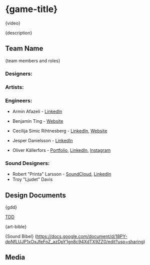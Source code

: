 # {game-title}

{video}

{description}

## Team Name

{team members and roles}
### Designers:

### Artists:

### Engineers:

* Armin Afazeli - [LinkedIn](https://www.linkedin.com/in/arminafazeli/)

* Benjamin Ting - [Website](http://benjaminting.com)

* Cecilija Simic Rihtnesberg - [LinkedIn](https://www.linkedin.com/in/cecilija-%C5%A1imi%C4%87-rihtnesberg-53961b33/), [Website](http://cecilijas.com/)

* Jesper Danielsson - [LinkedIn](https://www.linkedin.com/in/jesper-danielsson-9b7048159/)

* Oliver Källerfors - [Portfolio](https://oliverkallerfors.wordpress.com/projects/), [LinkedIn](https://www.linkedin.com/in/oliver-källerfors-358bb21b3/), [Instagram](https://www.instagram.com/partisanprogrammer/)
 
### Sound Designers:

* Robert "Printa" Larsson - [SoundCloud](https://soundcloud.com/dj-printa), [LinkedIn](https://www.linkedin.com/in/robert-larsson-36029a51/)
* Troy "Ljudet" Davis 

## Design Documents

{gdd}

[TDD](https://docs.google.com/document/d/1DB8ToSPN3eIpCEHIM7u5phE0HH7FTMCWWbqABSX8FuA/edit?usp=sharing)

{art-bible}

{Sound Bibel} (https://docs.google.com/document/d/18PY-dpNfLUJP1xOxJfeFoZ_azDpY1gn8c94XdTX9ZZ0/edit?usp=sharing)


## Media

